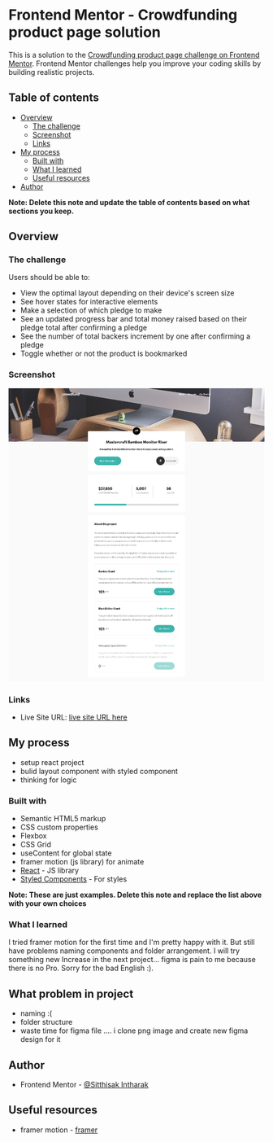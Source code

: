 # Frontend Mentor - Crowdfunding product page solution

This is a solution to the [Crowdfunding product page challenge on Frontend Mentor](https://www.frontendmentor.io/challenges/crowdfunding-product-page-7uvcZe7ZR). Frontend Mentor challenges help you improve your coding skills by building realistic projects.

## Table of contents

- [Overview](#overview)
  - [The challenge](#the-challenge)
  - [Screenshot](#screenshot)
  - [Links](#links)
- [My process](#my-process)
  - [Built with](#built-with)
  - [What I learned](#what-i-learned)
  - [Useful resources](#useful-resources)
- [Author](#author)

**Note: Delete this note and update the table of contents based on what sections you keep.**

## Overview

### The challenge

Users should be able to:

- View the optimal layout depending on their device's screen size
- See hover states for interactive elements
- Make a selection of which pledge to make
- See an updated progress bar and total money raised based on their pledge total after confirming a pledge
- See the number of total backers increment by one after confirming a pledge
- Toggle whether or not the product is bookmarked

### Screenshot

![](./screencapture-127-0-0-1-5173-2022-07-31-01_47_09.png)

### Links

- Live Site URL: [ live site URL here](https://magenta-pegasus-f51a78.netlify.app/)

## My process

- setup react project
- bulid layout component with styled component
- thinking for logic

### Built with

- Semantic HTML5 markup
- CSS custom properties
- Flexbox
- CSS Grid
- useContent for global state
- framer motion (js library) for animate
- [React](https://reactjs.org/) - JS library
- [Styled Components](https://styled-components.com/) - For styles

**Note: These are just examples. Delete this note and replace the list above with your own choices**

### What I learned

I tried framer motion for the first time and I'm pretty happy with it. But still have problems naming components and folder arrangement. I will try something new Increase in the next project... figma is pain to me because there is no Pro. Sorry for the bad English :).

## What problem in project

- naming :(
- folder structure
- waste time for figma file .... i clone png image and create new figma design for it

## Author

- Frontend Mentor - [@Sitthisak Intharak](https://www.frontendmentor.io/profile/Sittisukintaruk)

## Useful resources

- framer motion - [framer](https://www.framer.com/motion/)
